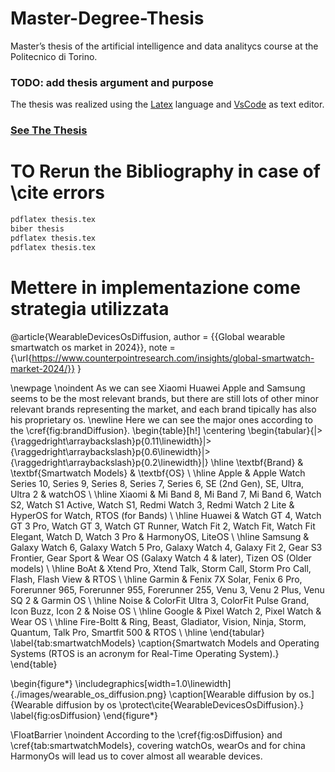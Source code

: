# Master-Degree-Thesis

Master’s thesis of the artificial intelligence and data analitycs course at the Politecnico di Torino. 
### TODO: add thesis argument and purpose
The thesis was realized using the <a href='https://www.latex-project.org/' target='_blank'>Latex</a> language and <a href='https://code.visualstudio.com/' target='_blank'>VsCode</a> as text editor.

### [See The Thesis](thesis.pdf)

# TO Rerun the Bibliography in case of \cite errors
``` latex
pdflatex thesis.tex
biber thesis
pdflatex thesis.tex
pdflatex thesis.tex
```

# Mettere in implementazione come strategia utilizzata
@article{WearableDevicesOsDiffusion,
  author = {{Global wearable smartwatch os market in 2024}},
  note   = {\url{https://www.counterpointresearch.com/insights/global-smartwatch-market-2024/}}
}

\newpage \noindent As we can see Xiaomi Huawei Apple and Samsung seems to be the most relevant brands, but there are still lots of other minor relevant brands representing the market, and each brand tipically has also his proprietary os. \newline Here we can see the major ones according to the \cref{fig:brandDiffusion}.
\begin{table}[h!]
    \centering
    \begin{tabular}{|>{\raggedright\arraybackslash}p{0.11\linewidth}|>{\raggedright\arraybackslash}p{0.6\linewidth}|>{\raggedright\arraybackslash}p{0.2\linewidth}|}
        \hline
        \textbf{Brand} & \textbf{Smartwatch Models} & \textbf{OS} \\ \hline
        Apple          & Apple Watch Series 10, Series 9, Series 8, Series 7, Series 6, SE (2nd Gen), SE, Ultra, Ultra 2 & watchOS \\ \hline
        Xiaomi         & Mi Band 8, Mi Band 7, Mi Band 6, Watch S2, Watch S1 Active, Watch S1, Redmi Watch 3, Redmi Watch 2 Lite & HyperOS for Watch, RTOS (for Bands) \\ \hline
        Huawei         & Watch GT 4, Watch GT 3 Pro, Watch GT 3, Watch GT Runner, Watch Fit 2, Watch Fit, Watch Fit Elegant, Watch D, Watch 3 Pro & HarmonyOS, LiteOS \\ \hline
        Samsung        & Galaxy Watch 6, Galaxy Watch 5 Pro, Galaxy Watch 4, Galaxy Fit 2, Gear S3 Frontier, Gear Sport & Wear OS (Galaxy Watch 4 \& later), Tizen OS (Older models) \\ \hline
        BoAt           & Xtend Pro, Xtend Talk, Storm Call, Storm Pro Call, Flash, Flash View & RTOS \\ \hline
        Garmin         & Fenix 7X Solar, Fenix 6 Pro, Forerunner 965, Forerunner 955, Forerunner 255, Venu 3, Venu 2 Plus, Venu SQ 2 & Garmin OS \\ \hline
        Noise          & ColorFit Ultra 3, ColorFit Pulse Grand, Icon Buzz, Icon 2 & Noise OS \\ \hline
        Google         & Pixel Watch 2, Pixel Watch & Wear OS \\ \hline
        Fire-Boltt     & Ring, Beast, Gladiator, Vision, Ninja, Storm, Quantum, Talk Pro, Smartfit 500 & RTOS \\ \hline
    \end{tabular}
    \label{tab:smartwatchModels}
    \caption{Smartwatch Models and Operating Systems (RTOS is an acronym for Real-Time Operating System).}
\end{table}

\begin{figure*}
    \includegraphics[width=1.0\linewidth]{./images/wearable_os_diffusion.png}
    \caption[Wearable diffusion by os.]{Wearable diffusion by os \protect\cite{WearableDevicesOsDiffusion}.}
    \label{fig:osDiffusion}
\end{figure*}

\FloatBarrier
\noindent According to the \cref{fig:osDiffusion} and \cref{tab:smartwatchModels}, covering watchOs, wearOs and for china HarmonyOs will lead us to cover almost all wearable devices. 